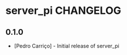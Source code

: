 server_pi CHANGELOG
======================

0.1.0
-----
- [Pedro Carriço] - Initial release of server_pi

